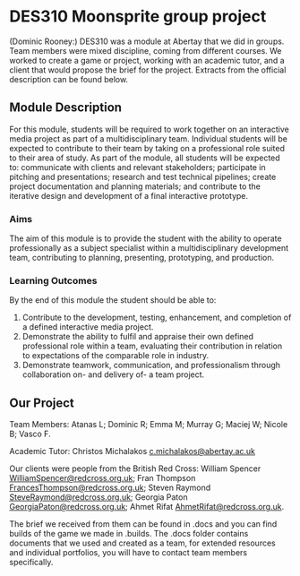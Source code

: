 # DES310 Moonsprite group project
(Dominic Rooney:) DES310 was a module at Abertay that we did in groups. Team members were mixed discipline, coming from different courses. We worked to create a game or project, working with an academic tutor, and a client that would propose the brief for the project. Extracts from the official description can be found below.

## Module Description
For this module, students will be required to work together on an interactive media project as part of a multidisciplinary team. Individual students will be expected to contribute to their team by taking on a professional role suited to their area of study. As part of the module, all students will be expected to: communicate with clients and relevant stakeholders; participate in pitching and presentations; research and test technical pipelines; create project documentation and planning materials; and contribute to the iterative design and development of a final interactive prototype.

### Aims
The aim of this module is to provide the student with the ability to operate professionally as a subject specialist within a multidisciplinary development team, contributing to planning, presenting, prototyping, and production.

### Learning Outcomes
By the end of this module the student should be able to:

1. Contribute to the development, testing, enhancement, and completion of a defined interactive media project.
2. Demonstrate the ability to fulfil and appraise their own defined professional role within a team, evaluating their contribution in relation to expectations of the comparable role in industry.
3. Demonstrate teamwork, communication, and professionalism through collaboration on- and delivery of- a team project.

## Our Project
Team Members: Atanas L; Dominic R; Emma M; Murray G; Maciej W; Nicole B; Vasco F.

Academic Tutor: Christos Michalakos c.michalakos@abertay.ac.uk

Our clients were people from the British Red Cross: William Spencer WilliamSpencer@redcross.org.uk; Fran Thompson FrancesThompson@redcross.org.uk; Steven Raymond SteveRaymond@redcross.org.uk; Georgia Paton GeorgiaPaton@redcross.org.uk; Ahmet Rifat AhmetRifat@redcross.org.uk.

The brief we received from them can be found in .docs and you can find builds of the game we made in .builds. The .docs folder contains documents that we used and created as a team, for extended resources and individual portfolios, you will have to contact team members specifically.
